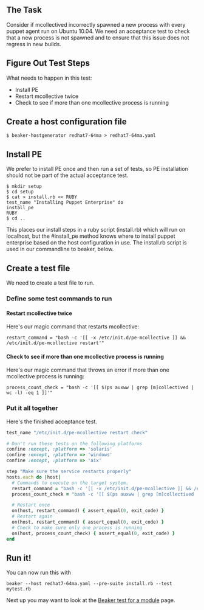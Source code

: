 ## The Task

Consider if mcollectived incorrectly spawned a new process with every puppet agent run on Ubuntu 10.04.  We need an acceptance test to check that a new process is not spawned and to ensure that this issue does not regress in new builds.

## Figure Out Test Steps

What needs to happen in this test:

* Install PE
* Restart mcollective twice
* Check to see if more than one mcollective process is running

## Create a host configuration file
    $ beaker-hostgenerator redhat7-64ma > redhat7-64ma.yaml

## Install PE

We prefer to install PE once and then run a set of tests, so PE installation should not be part of the actual acceptance test.

    $ mkdir setup
    $ cd setup
    $ cat > install.rb << RUBY
    test_name "Installing Puppet Enterprise" do
    install_pe
    RUBY
    $ cd ..

This places our install steps in a ruby script (install.rb) which will run on localhost, but the #install_pe method knows where to install puppet enterprise based on the host configuration in use.
The install.rb script is used in our commandline to beaker, below.

## Create a test file

We need to create a test file to run.

### Define some test commands to run
#### Restart mcollective twice

Here's our magic command that restarts mcollective:

    restart_command = "bash -c '[[ -x /etc/init.d/pe-mcollective ]] && /etc/init.d/pe-mcollective restart'"

#### Check to see if more than one mcollective process is running

Here's our magic command that throws an error if more than one mcollective process is running:

    process_count_check = "bash -c '[[ $(ps auxww | grep [m]collectived | wc -l) -eq 1 ]]'"

### Put it all together

Here's the finished acceptance test.

```ruby
test_name "/etc/init.d/pe-mcollective restart check"

# Don't run these tests on the following platforms
confine :except, :platform => 'solaris'
confine :except, :platform => 'windows'
confine :except, :platform => 'aix'

step "Make sure the service restarts properly"
hosts.each do |host|
  # Commands to execute on the target system.
  restart_command = "bash -c '[[ -x /etc/init.d/pe-mcollective ]] && /etc/init.d/pe-mcollective restart'"
  process_count_check = "bash -c '[[ $(ps auxww | grep [m]collectived | wc -l) -eq 1 ]]'"

  # Restart once
  on(host, restart_command) { assert_equal(0, exit_code) }
  # Restart again
  on(host, restart_command) { assert_equal(0, exit_code) }
  # Check to make sure only one process is running
  on(host, process_count_check) { assert_equal(0, exit_code) }
end
```

## Run it!
You can now run this with

    beaker --host redhat7-64ma.yaml --pre-suite install.rb --test mytest.rb

Next up you may want to look at the [Beaker test for a module](../how_to/write_a_beaker_test_for_a_module.md) page.
